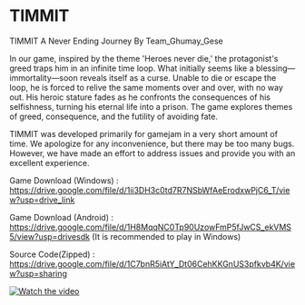 # TIMMIT

TIMMIT
A Never Ending Journey
By Team_Ghumay_Gese

In our game, inspired by the theme 'Heroes never die,' the protagonist's greed traps him in an infinite time loop. What initially seems like a blessing—immortality—soon reveals itself as a curse. Unable to die or escape the loop, he is forced to relive the same moments over and over, with no way out. His heroic stature fades as he confronts the consequences of his selfishness, turning his eternal life into a prison. The game explores themes of greed, consequence, and the futility of avoiding fate.

TIMMIT was developed primarily for gamejam in a very short amount of time. We apologize for any inconvenience, but there may be too many bugs. However, we have made an effort to address issues and provide you with an excellent experience.

Game Download (Windows) : https://drive.google.com/file/d/1ii3DH3c0td7R7NSbWfAeErodxwPjC6_T/view?usp=drive_link

Game Download (Android) : https://drive.google.com/file/d/1H8MqqNC0Tp90UzowFmP5fJwCS_ekVMS5/view?usp=drivesdk
(It is recommended to play in Windows)

Source Code(Zipped) : https://drive.google.com/file/d/1C7bnR5iAtY_Dt06CehKKGnUS3pfkvb4K/view?usp=sharing

[![Watch the video](https://img.youtube.com/vi/Ioj_OLPnXKo/0.jpg)](https://www.youtube.com/watch?v=Ioj_OLPnXKo)

 
